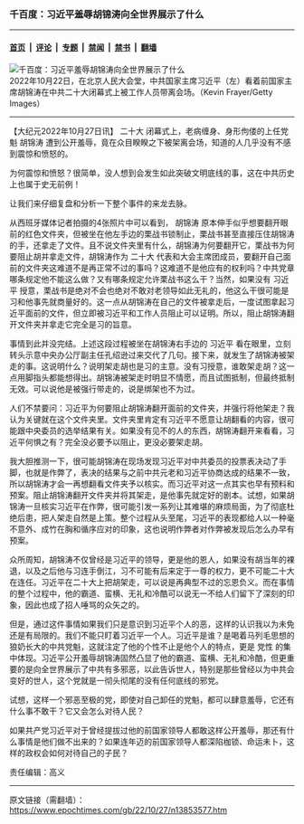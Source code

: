 ### 千百度：习近平羞辱胡锦涛向全世界展示了什么

---

#### [首页](../../../..?n13853577) &nbsp;|&nbsp; [评论](../../../../../epoch-comment?n13853577) &nbsp;|&nbsp; [专题](../../../../../epoch-special?n13853577) &nbsp;|&nbsp; [禁闻](../../../../../epoch-news?n13853577) &nbsp;|&nbsp; [禁书](../../../../../books?n13853577) &nbsp;|&nbsp; [翻墙](https://github.com/gfw-breaker/nogfw/blob/master/README.md?n13853577)


<div><img alt="千百度：习近平羞辱胡锦涛向全世界展示了什么" class="attachment-djy_600_400 size-djy_600_400 wp-post-image" src="https://i.epochtimes.com/assets/uploads/2022/10/id13851343-581570-600x400.jpg"/>
<div class="caption">
 2022年10月22日，在北京人民大会堂，中共国家主席习近平（左）看着前国家主席胡锦涛在中共二十大闭幕式上被工作人员带离会场。（Kevin Frayer/Getty Images）
</div></div><hr/><div class="post_content" id="artbody" itemprop="articleBody">
 <!-- article content begin -->
 <p>
  【大纪元2022年10月27日讯】
  <ok href="https://www.epochtimes.com/gb/tag/%E4%BA%8C%E5%8D%81%E5%A4%A7.html">
   二十大
  </ok>
  闭幕式上，老病缠身、身形佝偻的上任党魁
  <ok href="https://www.epochtimes.com/gb/tag/%E8%83%A1%E9%94%A6%E6%B6%9B.html">
   胡锦涛
  </ok>
  遭到公开羞辱，竟在众目睽睽之下被架离会场，知道的人几乎没有不感到震惊和愤怒的。
 </p>
 <p>
  为何震惊和愤怒？很简单，没人想到会发生如此突破文明底线的事，这在中共历史上也属于史无前例！
 </p>
 <p>
  让我们来仔细复盘和分析一下整个事件的来龙去脉。
 </p>
 <p>
  从西班牙媒体记者拍摄的4张照片中可以看到，
  <ok href="https://www.epochtimes.com/gb/tag/%E8%83%A1%E9%94%A6%E6%B6%9B.html">
   胡锦涛
  </ok>
  原本伸手似乎想要翻开眼前的红色文件夹，但被坐在他左手边的栗战书锁制止，栗战书甚至直接压住胡锦涛的手，还拿走了文件。且不说文件夹里有什么，胡锦涛为何要翻开它，栗战书为何要阻止胡并拿走文件，胡锦涛作为
  <ok href="https://www.epochtimes.com/gb/tag/%E4%BA%8C%E5%8D%81%E5%A4%A7.html">
   二十大
  </ok>
  代表和大会主席团成员，要翻开自己面前的文件夹这难道不是再正常不过的事吗？这难道不是他应有的权利吗？中共党章哪条规定他不能这么做？又有哪条规定允许栗战书这么干？当然，如果没有
  <ok href="https://www.epochtimes.com/gb/tag/%E4%B9%A0%E8%BF%91%E5%B9%B3.html">
   习近平
  </ok>
  授意，栗战书是绝对不会也绝对不敢对老领导如此无礼的，他这么干很可能是习和他事先就商量好的。这一点从胡锦涛在自己的文件被拿走后，一度试图拿起习近平面前的文件，但立即被习近平和工作人员阻止可以证明。所以，阻止胡锦涛翻开文件夹并拿走它完全是习的旨意。
 </p>
 <p>
  事情到此并没完结。上述这段过程被坐在胡锦涛右手边的
  <ok href="https://www.epochtimes.com/gb/tag/%E4%B9%A0%E8%BF%91%E5%B9%B3.html">
   习近平
  </ok>
  看在眼里，立刻转头示意中央办公厅副主任孔绍逊过来交代了几句。接下来，就发生了胡锦涛被架走的事。这说明什么？说明架走胡也是习的主意。没有习授意，谁敢架走胡？这一点用脚指头都能想得出。胡锦涛被架走时明显不情愿，而且试图抵制，但最终抵制无效。可以说他是被强行带走的，说是绑架也不为过。
 </p>
 <p>
  人们不禁要问：习近平为何要阻止胡锦涛翻开面前的文件夹，并强行将他架走？我认为关键就在这个文件夹里。文件夹里肯定有习近平不愿意让胡翻看的内容，很可能跟中央委员的选举结果有关。如果没有见不的人的东西，胡锦涛翻开来看看，习近平何惧之有？完全没必要予以阻止，更没必要架走胡。
 </p>
 <p>
  我大胆推测一下，很可能胡锦涛在现场发现习近平对中共委员的投票表决动了手脚，也就是作弊了，表决的结果与之前中共元老和习近平协商达成的结果不一致，所以胡锦涛才会一再想翻看文件夹予以核实。而习近平对这一点其实也早有预料和预案。阻止胡锦涛翻开文件夹并将其架走，是他事先就定好的剧本。试想，如果胡锦涛一旦核实习近平在作弊，很可能引发一系列让其难堪的麻烦局面，为了彻底杜绝后患，把人架走自然是上策。整个过程从头至尾，习近平的表现都给人以一种毫不意外、成竹在胸和循序应对的印象，这也说明作弊者对作弊被发现后怎么办早有预案。
 </p>
 <p>
  众所周知，胡锦涛不仅曾经是习近平的领导，更是他的恩人，如果没有胡当年的裸退，以及之后他与习连手倒江，习不可能有后来定于一尊的权力，更不可能二十大在连任。习近平在二十大上把胡架走，可以说是再典型不过的忘恩负义。而在事情的整个过程中，他的霸道、蛮横、无礼和冷酷可以说无一不给人们留下了深刻的印象，因此也成了招人唾骂的众矢之的。
 </p>
 <p>
  但是，通过这件事情如果我们只是意识到习近平个人的恶，这样的认识我以为未免还是有局限的。我们不能只盯着习近平一个人。习近平是谁？是喝着马列毛思想的狼奶长大的中共党魁，这就注定了他的个性不止是他个人的特点，更是
  <ok href="https://www.epochtimes.com/gb/tag/%E5%85%9A%E6%80%A7.html">
   党性
  </ok>
  的集中体现。习近平公开羞辱胡锦涛固然凸显了他的霸道、蛮横、无礼和冷酷，但更重要的是向全世界展示了中共有多邪恶，以此告诉世人，特别是那些曾经以为中共会变好的世人，这个党就是一彻头彻尾的没有任何底线的邪党。
 </p>
 <p>
  试想，这样一个邪恶至极的党，即使对自己卸任的党魁，都可以肆意羞辱，它还有什么事不敢干？它又会怎么对待人民？
 </p>
 <p>
  如果共产党习近平对于曾经提拔过他的前国家领导人都敢这样公开羞辱，那还有什么事情是他们做不出来的？如果连年迈的前国家领导人都深陷枷锁、命运未卜，这样的政权会如何对待自己的子民？
 </p>
 <p>
  责任编辑：高义
 </p>
 <!-- article content end -->
 <div id="below_article_ad">
 </div>
</div>


---

原文链接（需翻墙）：https://www.epochtimes.com/gb/22/10/27/n13853577.htm